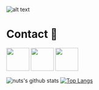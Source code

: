 ![alt text](https://media.giphy.com/media/xT9IgG50Fb7Mi0prBC/giphy.gif)
<h1>Contact 📝</h1>
<a href="https://discord.gg/gh8ndhJ"><img src="https://upload.wikimedia.org/wikipedia/fr/thumb/0/05/Discord.svg/1200px-Discord.svg.png" width="60"></a>  <a href="https://twitter.com/__nuts7"><img src="https://external-content.duckduckgo.com/iu/?u=https%3A%2F%2Fsguru.org%2Fwp-content%2Fuploads%2F2018%2F02%2Ftwitter-circled.png&f=1&nofb=1" width="60"></a>    <a href="https://www.hackthebox.eu/profile/428983"><img src="https://external-content.duckduckgo.com/iu/?u=https%3A%2F%2Fwww.hackthebox.eu%2Fimages%2Flogo-transparent.png&f=1&nofb=1" width="60"></a> 

![nuts's github stats](https://github-readme-stats.vercel.app/api?username=nuts7&show_icons=true&theme=dracula) [![Top Langs](https://github-readme-stats.vercel.app/api/top-langs/?username=nuts7&layout=a&theme=dracula)](https://github.com/nuts7/github-readme-stats) 
